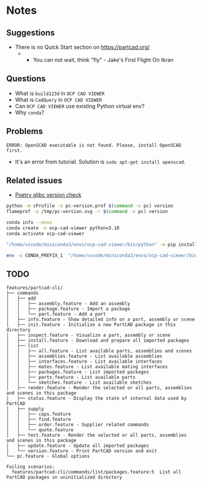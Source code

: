 # Notes

## Suggestions

* There is no Quick Start section on https://partcad.org/
  * - You can not wait, think "fly" - Jake's First Flight On Ikran

## Questions

* What is `build123d` in `OCP CAD VIEWER`
* What is `CadQuery` in `OCP CAD VIEWER`
* Can `OCP CAD VIEWER` use existing Python virtual env?
* Why `conda`?

## Problems

```
ERROR: OpenSCAD executable is not found. Please, install OpenSCAD first.
```

* It's an error from tutorial. Solution is `sudo apt-get install openscad`.


## Related issues

* [Poetry glibc version check](https://github.com/python-poetry/poetry/issues/9837)


```bash
python -m cProfile -o pc-version.prof $(command -v pc) version
flameprof -o /tmp/pc-version.svg -r $(command -v pc) version
```

```bash
conda info --envs
conda create -n ocp-cad-viewer python=3.10
conda activate ocp-cad-viewer
```

```bash
"/home/vscode/miniconda3/envs/ocp-cad-viewer/bin/python" -m pip install ocp_vscode==2.6.1 git+https://github.com/gumyr/build123d ## && exit
```

```bash
env -u CONDA_PREFIX_1  "/home/vscode/miniconda3/envs/ocp-cad-viewer/bin/python" -m pip install ocp_vscode==2.6.1 git+https://github.com/cadquery/cadquery.git && exit
```

## TODO

```
features/partcad-cli/
├── commands
│   ├── add
│   │   ├── assembly.feature - Add an assembly
│   │   ├── package.feature - Import a package
│   │   └── part.feature - Add a part
│   ├── info.feature - Show detailed info on a part, assembly or scene
│   ├── init.feature - Initialize a new PartCAD package in this directory
│   ├── inspect.feature - Visualize a part, assembly or scene
│   ├── install.feature - Download and prepare all imported packages
│   ├── list
│   │   ├── all.feature - List available parts, assemblies and scenes
│   │   ├── assemblies.feature - List available assemblies
│   │   ├── interfaces.feature - List available interfaces
│   │   ├── mates.feature - List available mating interfaces
│   │   ├── packages.feature - List imported packages
│   │   ├── parts.feature - List available parts
│   │   └── sketches.feature - List available sketches
│   ├── render.feature - Render the selected or all parts, assemblies and scenes in this package
│   ├── status.feature - Display the state of internal data used by PartCAD
│   ├── supply
│   │   ├── caps.feature
│   │   ├── find.feature
│   │   ├── order.feature - Supplier related commands
│   │   └── quote.feature
│   ├── test.feature - Render the selected or all parts, assemblies and scenes in this package
│   ├── update.feature - Update all imported packages
│   └── version.feature - Print PartCAD version and exit
└── pc.feature - Global options
```

```
Failing scenarios:
  features/partcad-cli/commands/list/packages.feature:5  List all PartCAD packages in uninitialized directory
```